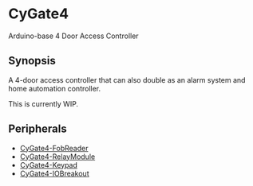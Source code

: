 # CyGate4

Arduino-base 4 Door Access Controller

## Synopsis

A 4-door access controller that can also double as an alarm system and home automation controller.

This is currently WIP.

## Peripherals

- [CyGate4-FobReader](https://github.com/cyrusbuilt/CyGate4-FobReader)
- [CyGate4-RelayModule](https://github.com/cyrusbuilt/CyGate4-RelayModule)
- [CyGate4-Keypad](https://github.com/cyrusbuilt/CyGate4-Keypad)
- [CyGate4-IOBreakout](https://github.com/cyrusbuilt/CyGate4-IOBreakout)